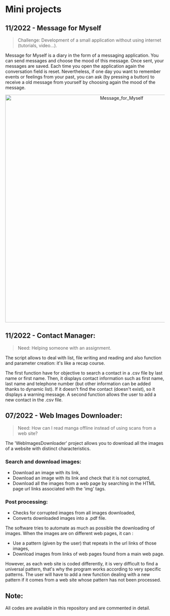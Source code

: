 # Mini projects

## 11/2022 - Message for Myself
> Challenge: Development of a small application without using internet (tutorials, video...).

Message for Myself is a diary in the form of a messaging application. You can send messages and choose the mood of this message. Once sent, your messages are saved. 
Each time you open the application again the conversation field is reset. Nevertheless, if one day you want to remember events or feelings from your past, you can ask (by pressing a button) to receive a old message from yourself by choosing again the mood of the message.

<p align="center">
  <img width="720" alt="Message_for_Myself" src="https://user-images.githubusercontent.com/73184884/201381122-d8cf7e78-d7c6-4f8c-8bd5-a70d4cfd7510.png">
</p>

## 11/2022 - Contact Manager:
> Need: Helping someone with an assignment.

The script allows to deal with list, file writing and reading and also function and parameter creation: it's like a recap course.

The first function have for objective to search a contact in a .csv file by last name or first name. Then, it displays contact information such as first name, last name and telephone number (but other information can be added thanks to dynamic list). If it doesn't find the contact (doesn't exist), so it displays a warning message. A second function allows the user to add a new contact in the .csv file.

## 07/2022 - Web Images Downloader:
> Need: How can I read manga offline instead of using scans from a web site?

The 'WebImagesDownloader' project allows you to download all the images of a website with distinct characteristics.
### Search and download images:
- Download an image with its link,
- Download an image with its link and check that it is not corrupted,
- Download all the images from a web page by searching in the HTML page url links associated with the 'img' tags.
### Post processing:
- Checks for corrupted images from all images downloaded,
- Converts downloaded images into a .pdf file.

The software tries to automate as much as possible the downloading of images. When the images are on different web pages, it can :
- Use a pattern (given by the user) that repeats in the url links of those images,
- Download images from links of web pages found from a main web page.

However, as each web site is coded differently, it is very difficult to find a universal pattern, that's why the program works according to very specific patterns. The user will have to add a new function dealing with a new pattern if it comes from a web site whose pattern has not been processed.

## Note:
All codes are available in this repository and are commented in detail.

